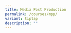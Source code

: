 ```yaml
---
title: Media Post Production
permalink: /courses/mpp/
variant: tiptap
description: ""
---
```

<p></p>
